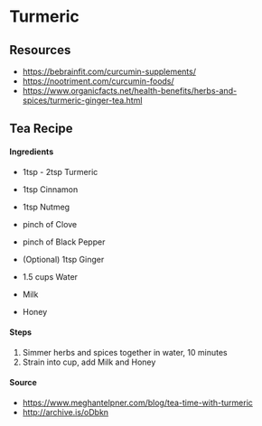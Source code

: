 # Turmeric

## Resources

* https://bebrainfit.com/curcumin-supplements/
* https://nootriment.com/curcumin-foods/
* https://www.organicfacts.net/health-benefits/herbs-and-spices/turmeric-ginger-tea.html

## Tea Recipe

#### Ingredients

* 1tsp - 2tsp Turmeric
* 1tsp Cinnamon
* 1tsp Nutmeg
* pinch of Clove
* pinch of Black Pepper

* (Optional) 1tsp Ginger

* 1.5 cups Water
* Milk
* Honey

#### Steps

1. Simmer herbs and spices together in water, 10 minutes
2. Strain into cup, add Milk and Honey

#### Source

* https://www.meghantelpner.com/blog/tea-time-with-turmeric
* http://archive.is/oDbkn
